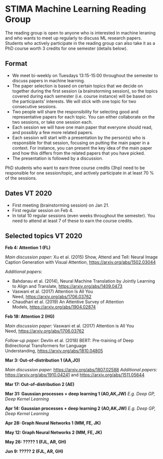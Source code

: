 # STIMA Machine Learning Reading Group
The reading group is open to anyone who is interested in machine leraning and who wants to meet up regularly to discuss ML research papers. Students who actively participate in the reading group can also take it as a PhD course worth 3 credits for one semester (details below).

## Format
- We meet bi-weekly on Tuesdays 13:15-15:00 throughout the semester to discuss papers in machine learning.
- The paper selection is based on certain topics that we decide on together during the first session (a brainstorming session), so the topics covered during each semester (i.e. course instance) will be based on the participants' interests. We will stick with one topic for two consecutive sessions.
- Two people will share the responsibility for selecting good and representative papers for each topic. You can either collaborate on the two sessions, or take one session each.
- Each session we will have one main paper that everyone should read, and possibly a few more related papers.
- Each session will start with a presentation by the person(s) who is responsible for that session, focusing on putting the main paper in a context. For instance, you can present the key idea of the main paper and how this differs from the related papers that you have picked. 
- The presentation is followed by a discussion. 

PhD students who want to earn three course credits (3hp) need to be responsible for one session/topic, and actively participate in at least 70 % of the sessions.

## Dates VT 2020
- First meeting (brainstorming session) on Jan 21.
- First regular session on Feb 4.
- In total 10 regular sessions (even weeks throughout the semester). You need to attend at least 7 of these to earn the course credits.

## Selected topics VT 2020

__Feb 4: Attention 1 (FL)__ 

_Main discussion paper:_ Xu et al. (2015) Show, Attend and Tell: Neural Image Caption Generation with Visual Attention, https://arxiv.org/abs/1502.03044

_Additional papers:_
* Bahdanau et al. (2014), Neural Machine Translation by Jointly Learning to Align and Translate, https://arxiv.org/abs/1409.0473
* Vaswani et al. (2017) Attention Is All You Need, https://arxiv.org/abs/1706.03762
* Chaudhari et al. (2019) An Attentive Survey of Attention Models, https://arxiv.org/abs/1904.02874

__Feb 18: Attention 2 (HG)__

_Main discussion paper:_ Vaswani et al. (2017) Attention is All You Need, https://arxiv.org/abs/1706.03762

_Follow-up paper:_ Devlin et al. (2018) BERT: Pre-training of Deep Bidirectional Transformers for Language Understanding, https://arxiv.org/abs/1810.04805

__Mar 3: Out-of-distribution 1 (AA,JO)__

_Main discussion paper:_ https://arxiv.org/abs/1807.02588
_Additional papers:_ https://arxiv.org/abs/1910.04241 and https://arxiv.org/abs/1511.05644

__Mar 17: Out-of-distribution 2 (AE)__

__Mar 31: Gaussian processes + deep learning 1 (AO,AK,JW)__
_E.g. Deep GP, Deep Kernel Learning_

__Apr 14: Gaussian processes + deep learning 2 (AO,AK,JW)__
_E.g. Deep GP, Deep Kernel Learning_

__Apr 28: Graph Neural Networks 1 (MM, FE, JK)__

__May 12: Graph Neural Networks 2 (MM, FE, JK)__

__May 26: ????? 1 (FJL, AR, GH)__

__Jun 9: ????? 2 (FJL, AR, GH)__


